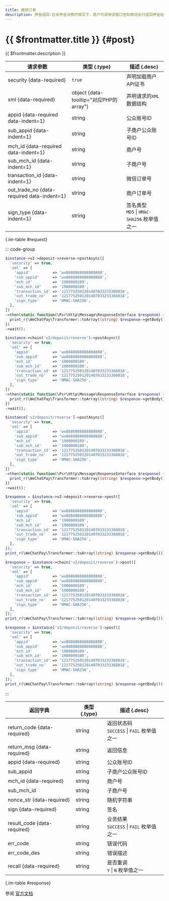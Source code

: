 ```yaml
---
title: 撤销订单
description: 押金退回:在未押金消费的情况下，商户可调用该接口告知微信支付退回押金给用户，微信支付根据商户指令，将押金全部原路返回给用户，并下发押金退还发起通知，退款到账后，下发押金退还到账通知;调用支付接口后请勿立即调用撤销订单API，建议支付后至少15s后再调用撤销订单接口。
---
```


# {{ $frontmatter.title }} {#post}

{{ $frontmatter.description }}

| 请求参数 | 类型 {.type} | 描述 {.desc}
| --- | --- | ---
| security {data-required} | `true` | 声明加载商户API证书
| xml {data-required} | object {data-tooltip="对应PHP的array"} | 声明请求的`XML`数据结构
| appid {data-required data-indent=1} | string | 公众账号ID
| sub_appid {data-indent=1} | string | 子商户公众账号ID
| mch_id {data-required data-indent=1} | string | 商户号
| sub_mch_id {data-indent=1} | string | 子商户号
| transaction_id {data-indent=1} | string | 微信订单号
| out_trade_no {data-required data-indent=1} | string | 商户订单号
| sign_type {data-indent=1} | string | 签名类型<br/>`MD5` \| `HMAC-SHA256` 枚举值之一

{.im-table #request}

::: code-group

```php [异步纯链式]
$instance->v2->deposit->reverse->postAsync([
  'security' => true,
  'xml' => [
    'appid'          => 'wx8888888888888888',
    'sub_appid'      => 'wx8888888888888888',
    'mch_id'         => '1900000109',
    'sub_mch_id'     => '1900000100',
    'transaction_id' => '1217752501201407033233368018',
    'out_trade_no'   => '1217752501201407033233368018',
    'sign_type'      => 'HMAC-SHA256',
  ],
])
->then(static function(\Psr\Http\Message\ResponseInterface $response) {
  print_r(\WeChatPay\Transformer::toArray((string) $response->getBody()));
})
->wait();
```

```php [异步声明式]
$instance->chain('v2/deposit/reverse')->postAsync([
  'security' => true,
  'xml' => [
    'appid'          => 'wx8888888888888888',
    'sub_appid'      => 'wx8888888888888888',
    'mch_id'         => '1900000109',
    'sub_mch_id'     => '1900000100',
    'transaction_id' => '1217752501201407033233368018',
    'out_trade_no'   => '1217752501201407033233368018',
    'sign_type'      => 'HMAC-SHA256',
  ],
])
->then(static function(\Psr\Http\Message\ResponseInterface $response) {
  print_r(\WeChatPay\Transformer::toArray((string) $response->getBody()));
})
->wait();
```

```php [异步属性式]
$instance['v2/deposit/reverse']->postAsync([
  'security' => true,
  'xml' => [
    'appid'          => 'wx8888888888888888',
    'sub_appid'      => 'wx8888888888888888',
    'mch_id'         => '1900000109',
    'sub_mch_id'     => '1900000100',
    'transaction_id' => '1217752501201407033233368018',
    'out_trade_no'   => '1217752501201407033233368018',
    'sign_type'      => 'HMAC-SHA256',
  ],
])
->then(static function(\Psr\Http\Message\ResponseInterface $response) {
  print_r(\WeChatPay\Transformer::toArray((string) $response->getBody()));
})
->wait();
```

```php [同步纯链式]
$response = $instance->v2->deposit->reverse->post([
  'security' => true,
  'xml' => [
    'appid'          => 'wx8888888888888888',
    'sub_appid'      => 'wx8888888888888888',
    'mch_id'         => '1900000109',
    'sub_mch_id'     => '1900000100',
    'transaction_id' => '1217752501201407033233368018',
    'out_trade_no'   => '1217752501201407033233368018',
    'sign_type'      => 'HMAC-SHA256',
  ],
]);
print_r(\WeChatPay\Transformer::toArray((string) $response->getBody()));
```

```php [同步声明式]
$response = $instance->chain('v2/deposit/reverse')->post([
  'security' => true,
  'xml' => [
    'appid'          => 'wx8888888888888888',
    'sub_appid'      => 'wx8888888888888888',
    'mch_id'         => '1900000109',
    'sub_mch_id'     => '1900000100',
    'transaction_id' => '1217752501201407033233368018',
    'out_trade_no'   => '1217752501201407033233368018',
    'sign_type'      => 'HMAC-SHA256',
  ],
]);
print_r(\WeChatPay\Transformer::toArray((string) $response->getBody()));
```

```php [同步属性式]
$response = $instance['v2/deposit/reverse']->post([
  'security' => true,
  'xml' => [
    'appid'          => 'wx8888888888888888',
    'sub_appid'      => 'wx8888888888888888',
    'mch_id'         => '1900000109',
    'sub_mch_id'     => '1900000100',
    'transaction_id' => '1217752501201407033233368018',
    'out_trade_no'   => '1217752501201407033233368018',
    'sign_type'      => 'HMAC-SHA256',
  ],
]);
print_r(\WeChatPay\Transformer::toArray((string) $response->getBody()));
```

:::

| 返回字典 | 类型 {.type} | 描述 {.desc}
| --- | --- | ---
| return_code {data-required} | string | 返回状态码<br/>`SUCCESS` \| `FAIL` 枚举值之一
| return_msg {data-required} | string | 返回信息
| appid {data-required} | string | 公众账号ID
| sub_appid | string | 子商户公众账号ID
| mch_id {data-required} | string | 商户号
| sub_mch_id | string | 子商户号
| nonce_str {data-required} | string | 随机字符串
| sign {data-required} | string | 签名
| result_code {data-required} | string | 业务结果<br/>`SUCCESS` \| `FAIL` 枚举值之一
| err_code | string | 错误代码
| err_code_des | string | 错误描述
| recall {data-required} | string | 是否重调<br/>`Y` \| `N` 枚举值之一

{.im-table #response}

参阅 [官方文档](https://pay.weixin.qq.com/wiki/doc/api/deposit_sl.php?chapter=27_3&index=4)
